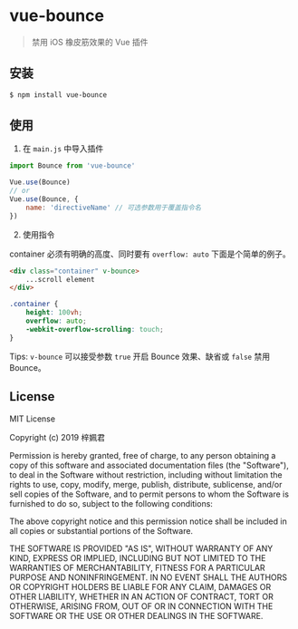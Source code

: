 # vue-bounce

> 禁用 iOS 橡皮筋效果的 Vue 插件

## 安装

```bash
$ npm install vue-bounce
```

## 使用

1. 在 `main.js` 中导入插件

```javascript
import Bounce from 'vue-bounce'

Vue.use(Bounce)
// or
Vue.use(Bounce, {
    name: 'directiveName' // 可选参数用于覆盖指令名
})
```

2. 使用指令

container 必须有明确的高度、同时要有 `overflow: auto` 下面是个简单的例子。

```html
<div class="container" v-bounce>
    ...scroll element
</div>
```

```css
.container {
    height: 100vh;
    overflow: auto;
    -webkit-overflow-scrolling: touch;
}
```

Tips: `v-bounce` 可以接受参数 `true` 开启 Bounce 效果、缺省或 `false` 禁用 Bounce。

## License

MIT License

Copyright (c) 2019 梓姵君

Permission is hereby granted, free of charge, to any person obtaining a copy
of this software and associated documentation files (the "Software"), to deal
in the Software without restriction, including without limitation the rights
to use, copy, modify, merge, publish, distribute, sublicense, and/or sell
copies of the Software, and to permit persons to whom the Software is
furnished to do so, subject to the following conditions:

The above copyright notice and this permission notice shall be included in all
copies or substantial portions of the Software.

THE SOFTWARE IS PROVIDED "AS IS", WITHOUT WARRANTY OF ANY KIND, EXPRESS OR
IMPLIED, INCLUDING BUT NOT LIMITED TO THE WARRANTIES OF MERCHANTABILITY,
FITNESS FOR A PARTICULAR PURPOSE AND NONINFRINGEMENT. IN NO EVENT SHALL THE
AUTHORS OR COPYRIGHT HOLDERS BE LIABLE FOR ANY CLAIM, DAMAGES OR OTHER
LIABILITY, WHETHER IN AN ACTION OF CONTRACT, TORT OR OTHERWISE, ARISING FROM,
OUT OF OR IN CONNECTION WITH THE SOFTWARE OR THE USE OR OTHER DEALINGS IN THE
SOFTWARE.
